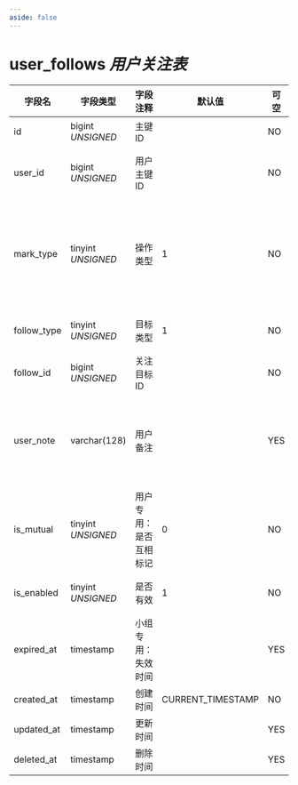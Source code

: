 ```yaml
---
aside: false
---
```


# user_follows *用户关注表*

| 字段名 | 字段类型 | 字段注释 | 默认值 | 可空 | 备注 |
| --- | --- | --- | --- | --- | --- |
| id | bigint *UNSIGNED* | 主键 ID |  | NO | 自动递增 |
| user_id | bigint *UNSIGNED* | 用户主键 ID |  | NO | 关联字段 [users->id](users.md) |
| mark_type | tinyint *UNSIGNED* | 操作类型 | 1 | NO | 1.正向（关注） / 2.反向（屏蔽） |
| follow_type | tinyint *UNSIGNED* | 目标类型 | 1 | NO | [内容类型编号](../numbered-description.md#内容类型编号) |
| follow_id | bigint *UNSIGNED* | 关注目标 ID |  | NO |  |
| user_note | varchar(128) | 用户备注 |  | YES | 用户对 follow 的对象进行备注 |
| is_mutual | tinyint *UNSIGNED* | 用户专用：是否互相标记 | 0 | NO | 0.否 / 1.是 |
| is_enabled | tinyint *UNSIGNED* | 是否有效 | 1 | NO | 0.无效 / 1.有效 |
| expired_at | timestamp | 小组专用：失效时间 |  | YES |  |
| created_at | timestamp | 创建时间 | CURRENT_TIMESTAMP | NO |  |
| updated_at | timestamp | 更新时间 |  | YES |  |
| deleted_at | timestamp | 删除时间 |  | YES |  |
